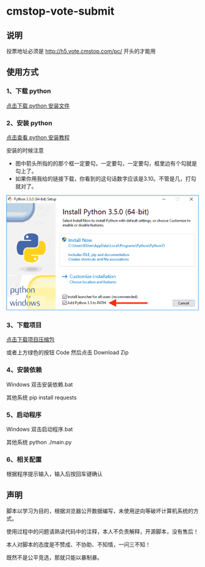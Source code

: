 # cmstop-vote-submit
## 说明
投票地址必须是 http://h5.vote.cmstop.com/pc/ 开头的才能用

## 使用方式

### 1、下载 python
[点击下载 python 安装文件](https://www.python.org/ftp/python/3.10.1/python-3.10.1-amd64.exe)

### 2、安装 python
[点击查看 python 安装教程](https://www.liaoxuefeng.com/wiki/1016959663602400/1016959856222624)

安装的时候注意
* 图中箭头所指的的那个框一定要勾，一定要勾，一定要勾，框里边有个勾就是勾上了。
* 如果你用我给的链接下载，你看到的这句话数字应该是3.10。不管是几，打勾就对了。

![img.png](img.png)

### 3、下载项目
[点击下载项目压缩包](https://codeload.github.com/CharlieJ0hn/cmstop-vote-submit/zip/refs/heads/main)

或者上方绿色的按钮 Code 然后点击 Download Zip

### 4、安装依赖
Windows 双击安装依赖.bat

其他系统 pip install requests

### 5、启动程序
Windows 双击启动程序.bat

其他系统 python ./main.py

### 6、相关配置
根据程序提示输入，输入后按回车键确认

## 声明
脚本以学习为目的，根据浏览器公开数据编写，未使用逆向等破坏计算机系统的方式。

使用过程中的问题请熟读代码中的注释，本人不负责解释，开源脚本，没有售后！

本人对脚本的态度是不赞成、不协助、不知情，一问三不知！

既然不是公平竞选，那就只能以暴制暴。
